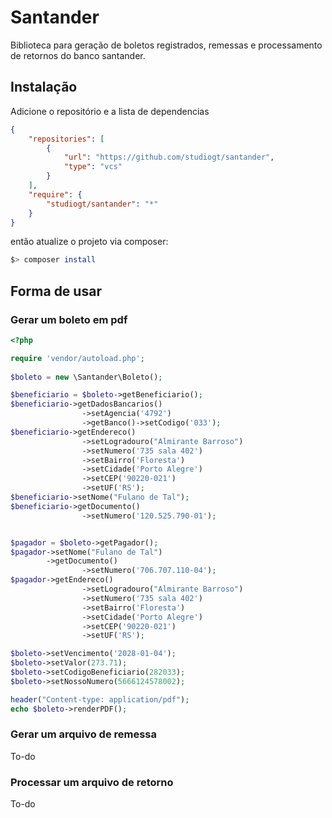 # Santander
Biblioteca para geração de boletos registrados, remessas e processamento de retornos do banco santander.

## Instalação
Adicione o repositório e a lista de dependencias

```json
{
    "repositories": [
        {
            "url": "https://github.com/studiogt/santander",
            "type": "vcs"
        }
    ],
    "require": {
        "studiogt/santander": "*"
    }
}
```

então atualize o projeto via composer:

```bash
$> composer install
```

## Forma de usar

### Gerar um boleto em pdf

```php
<?php

require 'vendor/autoload.php';
    
$boleto = new \Santander\Boleto();

$beneficiario = $boleto->getBeneficiario();
$beneficiario->getDadosBancarios()
                ->setAgencia('4792')                        
                ->getBanco()->setCodigo('033');
$beneficiario->getEndereco()
                ->setLogradouro("Almirante Barroso")
                ->setNumero('735 sala 402')
                ->setBairro('Floresta')
                ->setCidade('Porto Alegre')
                ->setCEP('90220-021')
                ->setUF('RS');
$beneficiario->setNome("Fulano de Tal");
$beneficiario->getDocumento()
                ->setNumero('120.525.790-01');                    


$pagador = $boleto->getPagador();
$pagador->setNome("Fulano de Tal")
        ->getDocumento()
                ->setNumero('706.707.110-04');
$pagador->getEndereco()
                ->setLogradouro("Almirante Barroso")
                ->setNumero('735 sala 402')
                ->setBairro('Floresta')
                ->setCidade('Porto Alegre')
                ->setCEP('90220-021')
                ->setUF('RS');

$boleto->setVencimento('2028-01-04');
$boleto->setValor(273.71);
$boleto->setCodigoBeneficiario(282033);
$boleto->setNossoNumero(5666124578002);

header("Content-type: application/pdf");
echo $boleto->renderPDF();

```

### Gerar um arquivo de remessa
To-do

### Processar um arquivo de retorno
To-do